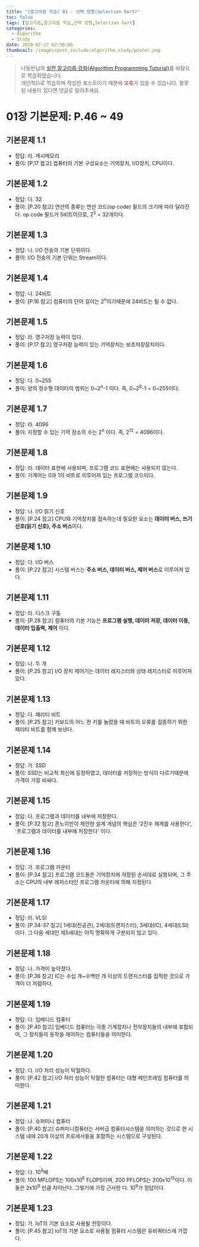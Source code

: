 ```yaml
---
title: "[알고리즘 학습] 01 - 선택 정렬(Selection Sort)"
toc: false
tags: [알고리즘,알고리즘 학습,선택 정렬,Selection Sort]
categories:
  - Algorithm
  - Study
date: 2020-07-27 02:50:00
thumbnail: /images/post_include/algorithm_study/poster.png
---
```

> 나동빈님의 [실전 알고리즘 강좌(Algorithm Programming Tutorial)](https://www.youtube.com/playlist?list=PLRx0vPvlEmdDHxCvAQS1_6XV4deOwfVrz)를 바탕으로 학습하였습니다.    
> 개인적으로 학습하며 작성한 포스트이기 때문에 <font color='red'>오류</font>가 있을 수 있습니다. 잘못된 내용이 있다면 댓글로 알려주세요.  

# 01장 기본문제: P.46 ~ 49
## **기본문제 1.1**
* 정답: 라. 캐시메모리
* 풀이: [P.17 참고] 컴퓨터의 기본 구성요소는 기억장치, I/O장치, CPU이다.

## **기본문제 1.2**
* 정답: 다. 32
* 풀이: [P.20 참고] 연산의 종류는 연산 코드(op code) 필드의 크기에 따라 달라진다. op code 필드가 5비트이므로, 2<sup>5</sup> = 32개이다.

## **기본문제 1.3**
* 정답: 나. I/O 전송의 기본 단위이다.
* 풀이: I/O 전송의 기본 단위는 Stream이다.

## **기본문제 1.4**
* 정답: 나. 24비트
* 풀이: [P.16 참고] 컴퓨터의 단어 길이는 2<sup>n</sup>이기때문에 24비트는 될 수 없다.

## **기본문제 1.5**
* 정답: 라. 영구저장 능력이 있다.
* 풀이: [P.17 참고] 영구저장 능력이 있는 기억장치는 보조저장장치이다.

## **기본문제 1.6**
* 정답: 다. 0~255
* 풀이: 양의 정수형 데이터의 범위는 0\~2<sup>n</sup>-1 이다. 즉, 0\~2<sup>8</sup>-1 = 0~255이다. 

## **기본문제 1.7**
* 정답: 라. 4096
* 풀이: 지정할 수 있는 기억 장소의 수는 2<sup>n</sup> 이다. 즉, 2<sup>12</sup> = 4096이다. 

## **기본문제 1.8**
* 정답: 라. 데이터 표현에 사용되며, 프로그램 코드 표현에는 사용되지 않는다.
* 풀이: 기계어는 0과 1의 비트로 이루어져 있는 프로그램 코드이다.

## **기본문제 1.9**
* 정답: 나. I/O 읽기 신호
* 풀이: [P.24 참고] CPU와 기억장치를 접속하는데 필요한 요소는 **데이터 버스, 쓰기 신호(읽기 신호), 주소 버스**이다.

## **기본문제 1.10**
* 정답: 다. I/O 버스
* 풀이: [P.22 참고] 시스템 버스는 **주소 버스, 데이터 버스, 제어 버스**로 이루어져 있다.

## **기본문제 1.11**
* 정답: 라. 디스크 구동
* 풀이: [P.28 참고] 컴퓨터의 기본 기능은 **프로그램 실행, 데이터 저장, 데이터 이동, 데이터 입출력, 제어** 이다.

## **기본문제 1.12**
* 정답: 나. 두 개
* 풀이: [P.25 참고] I/O 장치 제어기는 데이터 레지스터와 상태 레지스터로 이루어져 있다.

## **기본문제 1.13**
* 정답: 다. 패리티 비트
* 풀이: [P.25 참고] 키보드의 어느 한 키를 눌렀을 때 비트의 오류를 검증하기 위한 패리티 비트를 함께 보낸다.

## **기본문제 1.14**
* 정답: 가. SSD
* 풀이: SSD는 비교적 최신에 등장하였고, 데이터를 저장하는 방식이 다르기때문에 가격이 가장 비싸다.

## **기본문제 1.15**
* 정답: 다. 프로그램과 데이터를 내부에 저장한다.
* 풀이: [P.32 참고] 폰노이만이 제안한 설계 개념의 핵심은 '2진수 체계를 사용한다', '프로그램과 데이터를 내부에 저장한다' 이다.

## **기본문제 1.16**
* 정답: 가. 프로그램 카운터
* 풀이: [P.34 참고] 프로그램 코드들은 기억장치에 저장된 순서대로 실행되며, 그 주소는 CPU의 내부 레지스터인 프로그램 카운터에 의해 지정된다.

## **기본문제 1.17**
* 정답: 라. VLSI
* 풀이: [P.34-37 참고] 1세대(진공관), 2세대(트랜지스터), 3세대(IC), 4세대(LSI) 이다. 그 다음 세대인 제5세대는 아직 명확하게 구분되지 않고 있다.

## **기본문제 1.18**
* 정답: 나. 가격이 높아졌다.
* 풀이: [P.36 참고] IC는 수십 개~수백만 개 이상의 트랜지스터를 집적한 것으로 가격이 더 저렴하다.

## **기본문제 1.19**
* 정답: 다. 임베디드 컴퓨터
* 풀이: [P.40 참고] 임베디드 컴퓨터는 각종 기계장치나 전자장치들의 내부에 포함되어, 그 장치들의 동작을 제어하는 컴퓨터들을 의미한다.

## **기본문제 1.20**
* 정답: 다. I/O 처리 성능이 탁월하다.
* 풀이: [P.42 참고] I/O 처리 성능이 탁월한 컴퓨터는 대형 메인프레임 컴퓨터를 의미한다.

## **기본문제 1.21**
* 정답: 나. 슈퍼미니 컴퓨터
* 풀이: [P.40 참고] 슈퍼미니컴퓨터는 서버급 컴퓨터시스템을 의미하는 것으로 한 시스템 내에 20개 이상의 프로세서들을 포함하는 시스템으로 구성된다.

## **기본문제 1.22**
* 정답: 다. 10<sup>9</sup>배
* 풀이: 100 MFLOPS는 100x10<sup>6</sup> FLOPS이며, 200 PFLOPS는 200x10<sup>15</sup>이다. 이 둘은 2x10<sup>9</sup> 만큼 차이난다. 그렇기에 가장 근사한 다. 10<sup>9</sup>가 정답이다.

## **기본문제 1.23**
* 정답: 가. IoT의 기본 요소로 사용될 전망이다.
* 풀이: [P.45 참고] IoT의 기본 요소로 사용될 컴퓨터 시스템은 유비쿼터스에 가깝다.